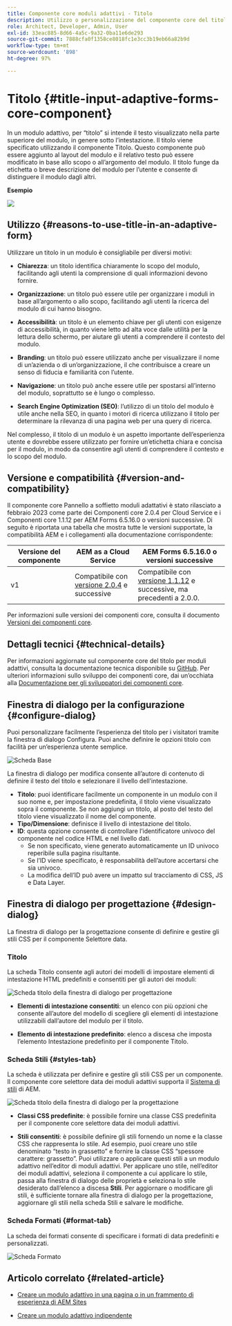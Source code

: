 ```yaml
---
title: Componente core moduli adattivi - Titolo
description: Utilizzo o personalizzazione del componente core del titolo dei moduli adattivi.
role: Architect, Developer, Admin, User
exl-id: 33eac885-8d66-4a5c-9a32-0ba11e6de293
source-git-commit: 7888cfa0f1358ce8018fc1e3cc3b19eb66a82b9d
workflow-type: tm+mt
source-wordcount: '898'
ht-degree: 97%

---
```


# Titolo {#title-input-adaptive-forms-core-component}

In un modulo adattivo, per “titolo” si intende il testo visualizzato nella parte superiore del modulo, in genere sotto l’intestazione. Il titolo viene specificato utilizzando il componente Titolo. Questo componente può essere aggiunto al layout del modulo e il relativo testo può essere modificato in base allo scopo o all’argomento del modulo. Il titolo funge da etichetta o breve descrizione del modulo per l’utente e consente di distinguere il modulo dagli altri.

**Esempio**

![](/help/adaptive-forms/assets/title.png)

## Utilizzo {#reasons-to-use-title-in-an-adaptive-form}

Utilizzare un titolo in un modulo è consigliabile per diversi motivi:

* **Chiarezza**: un titolo identifica chiaramente lo scopo del modulo, facilitando agli utenti la comprensione di quali informazioni devono fornire.

* **Organizzazione**: un titolo può essere utile per organizzare i moduli in base all’argomento o allo scopo, facilitando agli utenti la ricerca del modulo di cui hanno bisogno.

* **Accessibilità**: un titolo è un elemento chiave per gli utenti con esigenze di accessibilità, in quanto viene letto ad alta voce dalle utilità per la lettura dello schermo, per aiutare gli utenti a comprendere il contesto del modulo.

* **Branding**: un titolo può essere utilizzato anche per visualizzare il nome di un’azienda o di un’organizzazione, il che contribuisce a creare un senso di fiducia e familiarità con l’utente.

* **Navigazione**: un titolo può anche essere utile per spostarsi all’interno del modulo, soprattutto se è lungo o complesso.

* **Search Engine Optimization (SEO)**: l’utilizzo di un titolo del modulo è utile anche nella SEO, in quanto i motori di ricerca utilizzano il titolo per determinare la rilevanza di una pagina web per una query di ricerca.

Nel complesso, il titolo di un modulo è un aspetto importante dell’esperienza utente e dovrebbe essere utilizzato per fornire un’etichetta chiara e concisa per il modulo, in modo da consentire agli utenti di comprendere il contesto e lo scopo del modulo.

## Versione e compatibilità {#version-and-compatibility}

Il componente core Pannello a soffietto moduli adattativi è stato rilasciato a febbraio 2023 come parte dei Componenti core 2.0.4 per Cloud Service e i Componenti core 1.1.12 per AEM Forms 6.5.16.0 o versioni successive. Di seguito è riportata una tabella che mostra tutte le versioni supportate, la compatibilità AEM e i collegamenti alla documentazione corrispondente:

| Versione del componente | AEM as a Cloud Service | AEM Forms 6.5.16.0 o versioni successive |
|---|---|---|
| v1 | Compatibile con<br>[versione 2.0.4](/help/adaptive-forms/version.md) e successive | Compatibile con <br>[versione 1.1.12](/help/adaptive-forms/version.md) e successive, ma precedenti a 2.0.0. |

Per informazioni sulle versioni dei componenti core, consulta il documento [Versioni dei componenti core](/help/adaptive-forms/version.md).

<!-- ## Sample Component Output {#sample-component-output}

To experience the Accordion Component as well as see examples of its configuration options as well as HTML and JSON output, visit the [Component Library](https://adobe.com/go/aem_cmp_library_accordion). -->


## Dettagli tecnici {#technical-details}

Per informazioni aggiornate sul componente core del titolo per moduli adattivi, consulta la documentazione tecnica disponibile su [GitHub](https://github.com/adobe/aem-core-forms-components/tree/master/ui.af.apps/src/main/content/jcr_root/apps/core/fd/components/form/title/v1/title). Per ulteriori informazioni sullo sviluppo dei componenti core, dai un’occhiata alla [Documentazione per gli sviluppatori dei componenti core](/help/developing/overview.md).

## Finestra di dialogo per la configurazione {#configure-dialog}

Puoi personalizzare facilmente l’esperienza del titolo per i visitatori tramite la finestra di dialogo Configura. Puoi anche definire le opzioni titolo con facilità per un’esperienza utente semplice.

![Scheda Base](/help/adaptive-forms/assets/title_properties.png)

La finestra di dialogo per modifica consente all’autore di contenuto di definire il testo del titolo e selezionare il livello dell’intestazione.

* **Titolo**: puoi identificare facilmente un componente in un modulo con il suo nome e, per impostazione predefinita, il titolo viene visualizzato sopra il componente. Se non aggiungi un titolo, al posto del testo del titolo viene visualizzato il nome del componente.
* **Tipo/Dimensione**: definisce il livello di intestazione del titolo.
* **ID**: questa opzione consente di controllare l’identificatore univoco del componente nel codice HTML e nel livello dati.
   * Se non specificato, viene generato automaticamente un ID univoco reperibile sulla pagina risultante.
   * Se l’ID viene specificato, è responsabilità dell’autore accertarsi che sia univoco.
   * La modifica dell’ID può avere un impatto sul tracciamento di CSS, JS e Data Layer.

## Finestra di dialogo per progettazione {#design-dialog}

La finestra di dialogo per la progettazione consente di definire e gestire gli stili CSS per il componente Selettore data.

### Titolo

La scheda Titolo consente agli autori dei modelli di impostare elementi di intestazione HTML predefiniti e consentiti per gli autori dei moduli:

![Scheda titolo della finestra di dialogo per progettazione](/help/adaptive-forms/assets/title_heading.png)

* **Elementi di intestazione consentiti**: un elenco con più opzioni che consente all’autore del modello di scegliere gli elementi di intestazione utilizzabili dall’autore del modulo per il titolo.

* **Elemento di intestazione predefinito**: elenco a discesa che imposta l’elemento Intestazione predefinito per il componente Titolo.

### Scheda Stili {#styles-tab}

La scheda è utilizzata per definire e gestire gli stili CSS per un componente. Il componente core selettore data dei moduli adattivi supporta il [Sistema di stili](/help/get-started/authoring.md#component-styling) di AEM.

![Scheda titolo della finestra di dialogo per la progettazione](/help/adaptive-forms/assets/title_styles.png)

* **Classi CSS predefinite**: è possibile fornire una classe CSS predefinita per il componente core selettore data dei moduli adattivi.

* **Stili consentiti**: è possibile definire gli stili fornendo un nome e la classe CSS che rappresenta lo stile. Ad esempio, puoi creare uno stile denominato “testo in grassetto” e fornire la classe CSS “spessore carattere: grassetto”. Puoi utilizzare o applicare questi stili a un modulo adattivo nell’editor di moduli adattivi. Per applicare uno stile, nell’editor dei moduli adattivi, seleziona il componente a cui applicare lo stile, passa alla finestra di dialogo delle proprietà e seleziona lo stile desiderato dall’elenco a discesa **Stili**. Per aggiornare o modificare gli stili, è sufficiente tornare alla finestra di dialogo per la progettazione, aggiornare gli stili nella scheda Stili e salvare le modifiche.

### Scheda Formati {#format-tab}

La scheda dei formati consente di specificare i formati di data predefiniti e personalizzati.

![Scheda Formato](/help/adaptive-forms/assets/title_styles.png)

## Articolo correlato {#related-article}

* [Creare un modulo adattivo in una pagina o in un frammento di esperienza di AEM Sites](https://experienceleague.adobe.com/docs/experience-manager-cloud-service/content/forms/adaptive-forms-authoring/create-or-add-an-adaptive-form-to-aem-sites-page.html)

* [Creare un modulo adattivo indipendente](https://experienceleague.adobe.com/docs/experience-manager-cloud-service/content/forms/adaptive-forms-authoring/authoring-adaptive-forms-core-components/create-an-adaptive-form-on-forms-cs/creating-adaptive-form-core-components.html?lang=it)

